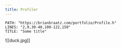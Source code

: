 ```yaml
---
title: Profiler
---
```



```embed-cpp 
PATH: "https://brianbraatz.com/portfolio/Profile.h" 
LINES: "2,9,30-40,100-122,150"
TITLE: "Some title"
```

![[duck.jpg]]